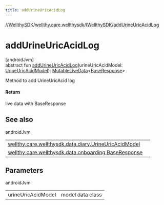 ```yaml
---
title: addUrineUricAcidLog
---
```

//[WellthySDK](../../../index.html)/[wellthy.care.wellthysdk](../index.html)/[IWellthySDK](index.html)/[addUrineUricAcidLog](add-urine-uric-acid-log.html)



# addUrineUricAcidLog



[androidJvm]\
abstract fun [addUrineUricAcidLog](add-urine-uric-acid-log.html)(urineUricAcidModel: [UrineUricAcidModel](../../wellthy.care.wellthysdk.data.diary/-urine-uric-acid-model/index.html)): [MutableLiveData](https://developer.android.com/reference/kotlin/androidx/lifecycle/MutableLiveData.html)&lt;[BaseResponse](../../wellthy.care.wellthysdk.data.onboarding/-base-response/index.html)&gt;



Method to add UrineUricAcid log



#### Return



live data with BaseResponse



## See also


androidJvm

| | |
|---|---|
| [wellthy.care.wellthysdk.data.diary.UrineUricAcidModel](../../wellthy.care.wellthysdk.data.diary/-urine-uric-acid-model/index.html) |  |
| [wellthy.care.wellthysdk.data.onboarding.BaseResponse](../../wellthy.care.wellthysdk.data.onboarding/-base-response/index.html) |  |



## Parameters


androidJvm

| | |
|---|---|
| urineUricAcidModel | model data class |




